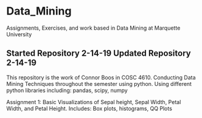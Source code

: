 # Data_Mining
Assignments, Exercises, and work based in Data Mining at Marquette University

Started Repository 2-14-19
Updated Repository 2-14-19
------------------------------------------------------------------------------
This repository is the work of Connor Boos in COSC 4610. Conducting Data Mining Techniques throughout the semester using python.
Using different python libraries including: pandas, scipy, numpy

Assignment 1: Basic Visualizations of Sepal height, Sepal Width, Petal Width, and Petal Height. Includes: Box plots, histograms, QQ Plots
